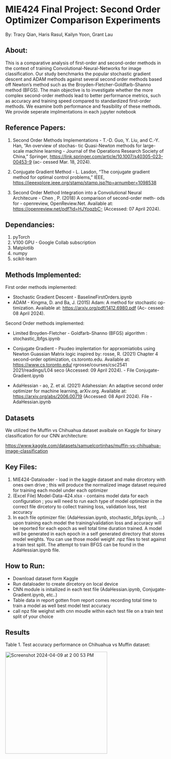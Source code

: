 # MIE424 Final Project: Second Order Optimizer Comparison Experiments
By: Tracy Qian, Haris Rasul, Kailyn Yoon, Grant Lau


## About:
This is a comparative analysis of first-order and second-order methods in the context of training Convolutional-Neural-Networks for image classification. Our study benchmarks the popular stochastic gradient descent and ADAM methods against several second order methods based off Newton’s method such as the Broyden-Fletcher-Goldfarb-Shanno method (BFGS). The main objective is to investigate whether the more complex second-order methods lead to better performance metrics, such as accuracy and training speed compared to standardized first-order methods. We examine both performance and feasibility of these methods. We provide seperate implmentations in each jupyter notebook 


## Reference Papers:
1. Second Order Methods Implementations - T.-D. Guo, Y. Liu, and C.-Y. Han, “An overview of stochas- tic Quasi-Newton methods for large-scale machine learning - Journal of the Operations Research Society of China,” Springer, https://link.springer.com/article/10.1007/s40305-023-00453-9 (ac- cessed Mar. 18, 2024).

2. Conjugate Gradient Method - L. Lasdon, “The conjugate gradient method for optimal control problems,” IEEE, https://ieeexplore.ieee.org/stamp/stamp.jsp?tp=arnumber=1098538

3. Second Order Method Integration into a Convolutional Neural Architecure - Chen , P. (2018) A comparison of second-order meth-
ods for - openreview, OpenReview.Net. Available at:
https://openreview.net/pdf?id=HJYoqzbC- (Accessed: 07 April
2024).

## Dependancies: 
1. pyTorch
2. V100 GPU - Google Collab subscription
3. Matplotlib
4. numpy
5. scikit-learn

## Methods Implemented:

First order methods implemented:
 - Stochastic Gradient Descent - BaselineFirstOrders.ipynb
 - ADAM - Kingma, D. and Ba, J. (2015) Adam: A method for stochastic op- timization. Available at: https://arxiv.org/pdf/1412.6980.pdf (Ac- cessed: 08 April 2024).

Second Order methods implemented:

- Limited Broyden-Fletcher - Goldfarb-Shanno (BFGS) algorithm : stochastic_lbfgs.ipynb

- Conjugate Gradient - Psudeo implentation for apprxomiatiobs using Newton Guassian Matrix logic inspired by: rosse, R. (2021) Chapter 4 second-order
optimization, cs.toronto.edu. Available at:
https://www.cs.toronto.edu/ rgrosse/courses/csc2541 2021/readings/L04 seco
(Accessed: 09 April 2024). - File Conjugate-Gradient.ipynb

- AdaHessian - ao, Z. et al. (2021) Adahessian: An adaptive second order optimizer for machine learning, arXiv.org. Available at: https://arxiv.org/abs/2006.00719 (Accessed: 08 April 2024). File - AdaHessian.ipynb


## Datasets

We utilized the Muffin vs Chihuahua dataset avaibale on Kaggle for binary classification for our CNN architecture:

https://www.kaggle.com/datasets/samuelcortinhas/muffin-vs-chihuahua-image-classification


## Key Files:

1. MIE424-Dataloader - load in the kaggle dataset and make dircetory with ones own drive ; this will produce the normalized image dataset required for training each model under each optimizer
2. (Excel File) Model-Data-424.xlsx - contains model data for each configuration ; you will need to run each type of model optimizer in the correct file dircetory to collect training loss, validation loss, test accuracy
3. In each file optimizer file:
(AdaHessian.ipynb, stochastic_lbfgs.ipynb, ...) upon training each model the training/validation loss and accuracy will be reported for each epoch as well total time duration trained. A model will be generated in each epoch in a self generated directory that stores model weights. You can use those model weight .npz files  to test against a train test split. The attempt to train BFGS can be found in the AdaHessian.ipynb file.


## How to Run:

- Download dataset form Kaggle
- Run dataloader to create dircetory on local device
- CNN module is initailized in each test file (AdaHessian.ipynb, Conjugate-Gradient.ipynb, etc..) 
- Table data in report gotten from report comes recording total time to train a model as well best model test accuracy
- call npz file weighst with cnn moudle within each test file on a train test split of your choice 

## Results
Table 1. Test accuracy performance on Chihuahua vs Muffin dataset:

<img width="319" alt="Screenshot 2024-04-09 at 2 00 53 PM" src="https://github.com/tracyqian0720/Second-Order-Optimizer/assets/66268214/f0e87b1f-ec1d-405b-b30d-52dac39b759f">


